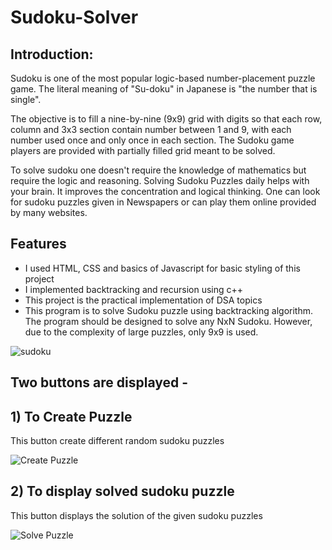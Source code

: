 # Sudoku-Solver

## Introduction:

Sudoku is one of the most popular logic-based number-placement puzzle game. The literal meaning of "Su-doku" in Japanese is "the number that is single".

The objective is to fill a nine-by-nine (9x9) grid with digits so that each row, column and 3x3 section contain number between 1 and 9, with each number used once and only once in each section. The Sudoku game players are provided with partially filled grid meant to be solved.

To solve sudoku one doesn't require the knowledge of mathematics but require the logic and reasoning. Solving Sudoku Puzzles daily helps with your brain. It improves the concentration and logical thinking. One can look for sudoku puzzles given in Newspapers or can play them online provided by many websites.


## Features

* I used HTML, CSS and basics of Javascript for basic styling of this project
* I implemented backtracking and recursion using c++
* This project is the practical implementation of DSA topics
* This program is to solve Sudoku puzzle using backtracking algorithm. The program should be designed to solve any NxN Sudoku. However, due to the complexity of large     puzzles, only 9x9  is used.


![sudoku](https://user-images.githubusercontent.com/74699753/181472603-1f3e4c02-c385-4fea-8a8b-90770e06c051.png)

## Two buttons are displayed -



## 1) To Create Puzzle 
 
 This button create different random sudoku puzzles

![Create Puzzle](https://user-images.githubusercontent.com/74699753/181473031-5043e235-0e53-42ac-a807-718eee8c7646.png)


## 2) To display solved sudoku puzzle

This button displays the solution of the given sudoku puzzles

![Solve Puzzle](https://user-images.githubusercontent.com/74699753/181473259-62bce4c9-1841-428f-970c-86494bf14e96.png)
